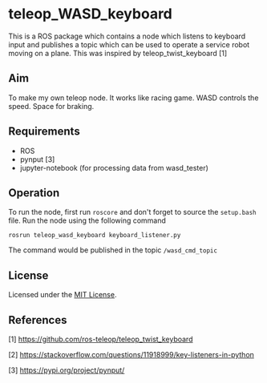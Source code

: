 # teleop_WASD_keyboard
This is a ROS package which contains a node which listens to keyboard input and publishes a topic which can be used to operate a service robot moving on a plane. This was inspired by teleop_twist_keyboard [1]

## Aim
To make my own teleop node. It works like racing game. WASD controls the speed. Space for braking.

## Requirements
* ROS
* pynput [3]
* jupyter-notebook (for processing data from wasd_tester)

## Operation
To run the node, first run ```roscore``` and don't forget to source the ```setup.bash``` file. Run the node using the following command

```
rosrun teleop_wasd_keyboard keyboard_listener.py
```

The command would be published in the topic ```/wasd_cmd_topic```
## License
Licensed under the [MIT License](LICENSE).

## References
[1] https://github.com/ros-teleop/teleop_twist_keyboard

[2] https://stackoverflow.com/questions/11918999/key-listeners-in-python

[3] https://pypi.org/project/pynput/